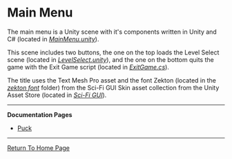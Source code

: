 # Main Menu

The main menu is a Unity scene with it's components written in Unity and C# (located in [_MainMenu.unity_](https://github.com/NoahRobichaux/Robichaux_Breakout/blob/master/Assets/Scenes/MainMenu.unity)). 

This scene includes two buttons, the one on the top loads the Level Select scene (located in [_LevelSelect.unity_](https://github.com/NoahRobichaux/Robichaux_Breakout/blob/master/Assets/Scenes/LevelSelect.unity)), and the one on the bottom quits the game with the Exit Game script (located in [_ExitGame.cs_](https://github.com/NoahRobichaux/Robichaux_Breakout/blob/master/Assets/Scripts/ExitGame.cs)). 

The title uses the Text Mesh Pro asset and the font Zekton (located in the [_zekton font_](https://github.com/NoahRobichaux/Robichaux_Breakout/tree/master/Assets/Sci-Fi%20UI/_SciFi_GUISkin_/Skin_Assets/font) folder) from the Sci-Fi GUI Skin asset collection from the Unity Asset Store (located in [_Sci-Fi GUI_](https://github.com/NoahRobichaux/Robichaux_Breakout/tree/master/Assets/Sci-Fi%20UI)).
***
**Documentation Pages**
- [Puck](https://noahrobichaux.github.io/Robichaux_Breakout/docs/puck)
***
[Return To Home Page](https://noahrobichaux.github.io/Robichaux_Breakout/)
